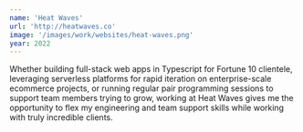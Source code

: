 ```yaml
---
name: 'Heat Waves'
url: 'http://heatwaves.co'
image: '/images/work/websites/heat-waves.png'
year: 2022
---
```

Whether building full-stack web apps in Typescript for Fortune 10 clientele, leveraging serverless platforms for rapid iteration on enterprise-scale ecommerce projects, or running regular pair programming sessions to support team members trying to grow, working at Heat Waves gives me the opportunity to flex my engineering and team support skills while working with truly incredible clients.
